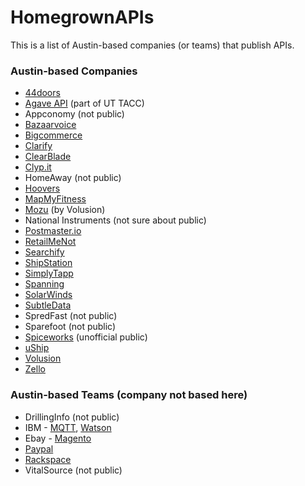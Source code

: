 HomegrownAPIs
=============

This is a list of Austin-based companies (or teams) that publish APIs.


### Austin-based Companies

* [44doors](http://captix.44doors.com/page/api)
* [Agave API](http://agaveapi.co) (part of UT TACC)
* Appconomy (not public) 
* [Bazaarvoice](https://developer.bazaarvoice.com/docs)
* [Bigcommerce](https://developer.bigcommerce.com/api/)
* [Clarify](https://developer.clarify.io/docs/)
* [ClearBlade](http://docs.clearblade.com/static/restapi/index.html)
* [Clyp.it](http://clyp.it/api)
* HomeAway (not public)
* [Hoovers](http://developer.hoovers.com/)
* [MapMyFitness](https://www.mapmyapi.com/)
* [Mozu](http://www.mozu.com/developers) (by Volusion)
* National Instruments (not sure about public)
* [Postmaster.io](https://www.postmaster.io/docs/api)
* [RetailMeNot](http://retailmenot.ideascale.com/a/ideascaleStatic.do?mode=api)
* [Searchify](https://www.searchify.com/documentation/api)
* [ShipStation](https://www.mashape.com/shipstation/shipstation)
* [SimplyTapp](http://wiki.simplytapp.com/acquirer/authentication-and-binding-api)
* [Spanning](https://api.spanningbackup.com/)
* [SolarWinds](http://www.solarwinds.com/documentation/webhelpdesk/docs/whd_api_12.1.0/web%20help%20desk%20api.html)
* [SubtleData](http://www.subtledata.com/Docs/)
* SpredFast (not public)
* Sparefoot (not public)
* [Spiceworks](https://github.com/anthonyeden/spiceworks_api) (unofficial public)
* [uShip](https://developer.uship.com/)
* [Volusion](http://docs.volusion.apiary.io/)
* [Zello](http://zello.com/api/)

### Austin-based Teams (company not based here)

* DrillingInfo (not public)
* IBM - [MQTT](http://mqtt.org/), [Watson](http://www.ibm.com/smarterplanet/us/en/ibmwatson/)
* Ebay - [Magento](http://www.magentocommerce.com/api/rest/introduction.html)
* [Paypal](http://developer.paypal.com)
* [Rackspace](https://developer.rackspace.com/)
* VitalSource (not public)
